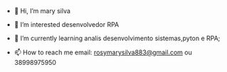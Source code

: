 - 👋 Hi, I’m mary silva
- 👀 I’m interested  desenvolvedor RPA 
- 🌱 I’m currently learning analis desenvolvimento  sistemas,pyton e RPA;
  
- 📫 How to reach me email: rosymarysilva883@gmail.com ou 38998975950

<!---
Mary7879/Mary7879 is a ✨ special ✨ repository because its `README.md` (this file) appears on your GitHub profile.
You can click the Preview link to take a look at your changes.
--->
